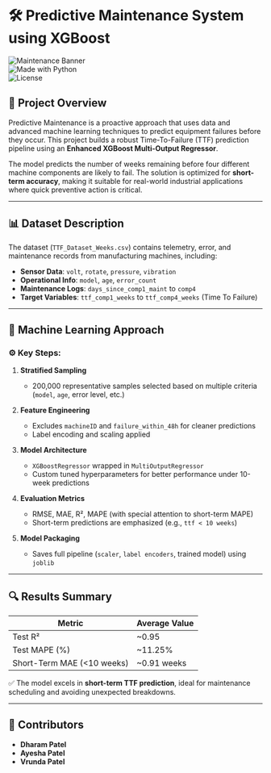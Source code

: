 # 🛠️ Predictive Maintenance System using XGBoost

![Maintenance Banner](https://img.shields.io/badge/Machine_Learning-XGBoost-blue)  
![Made with Python](https://img.shields.io/badge/Made%20with-Python-3776AB?logo=python&logoColor=white)  
![License](https://img.shields.io/badge/License-MIT-green)

## 🚀 Project Overview

Predictive Maintenance is a proactive approach that uses data and advanced machine learning techniques to predict equipment failures before they occur. This project builds a robust Time-To-Failure (TTF) prediction pipeline using an **Enhanced XGBoost Multi-Output Regressor**.

The model predicts the number of weeks remaining before four different machine components are likely to fail. The solution is optimized for **short-term accuracy**, making it suitable for real-world industrial applications where quick preventive action is critical.

---

## 📊 Dataset Description

The dataset (`TTF_Dataset_Weeks.csv`) contains telemetry, error, and maintenance records from manufacturing machines, including:

- **Sensor Data**: `volt`, `rotate`, `pressure`, `vibration`
- **Operational Info**: `model`, `age`, `error_count`
- **Maintenance Logs**: `days_since_comp1_maint` to `comp4`
- **Target Variables**: `ttf_comp1_weeks` to `ttf_comp4_weeks` (Time To Failure)

---

## 🧠 Machine Learning Approach

### ⚙️ Key Steps:

1. **Stratified Sampling**  
   - 200,000 representative samples selected based on multiple criteria (`model`, `age`, error level, etc.)

2. **Feature Engineering**  
   - Excludes `machineID` and `failure_within_48h` for cleaner predictions  
   - Label encoding and scaling applied

3. **Model Architecture**  
   - `XGBoostRegressor` wrapped in `MultiOutputRegressor`  
   - Custom tuned hyperparameters for better performance under 10-week predictions

4. **Evaluation Metrics**  
   - RMSE, MAE, R², MAPE (with special attention to short-term MAPE)  
   - Short-term predictions are emphasized (e.g., `ttf < 10 weeks`)

5. **Model Packaging**  
   - Saves full pipeline (`scaler`, `label encoders`, trained model) using `joblib`

---

## 🔍 Results Summary

| Metric                      | Average Value |
|----------------------------|---------------|
| Test R²                    | ~0.95         |
| Test MAPE (%)              | ~11.25%       |
| Short-Term MAE (<10 weeks) | ~0.91 weeks   |

✅ The model excels in **short-term TTF prediction**, ideal for maintenance scheduling and avoiding unexpected breakdowns.

---


## 👥 Contributors

- **Dharam Patel**
- **Ayesha Patel**  
- **Vrunda Patel**




